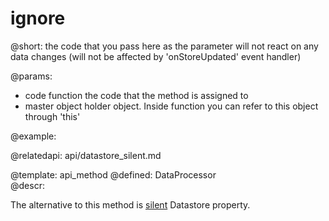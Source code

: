 ignore
=============


@short:
	the code that you pass here as the parameter will not react on any data changes (will not be affected by 'onStoreUpdated' event handler)

@params:
- code		function		the code that the method is assigned to
- master		object		holder object. Inside function you can refer to this object through 'this'




@example:

@relatedapi:
	api/datastore_silent.md


@template:	api_method
@defined:	DataProcessor	
@descr:

The alternative to this method is [silent](api/datastore_silent.md) Datastore property. 


